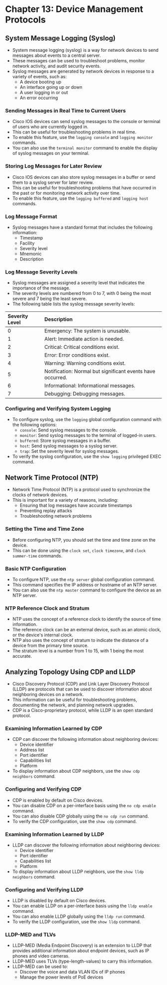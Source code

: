 # Chapter 13: Device Management Protocols

## System Message Logging (Syslog)

*   System message logging (syslog) is a way for network devices to send messages about events to a central server. 
*   These messages can be used to troubleshoot problems, monitor network activity, and audit security events. 
*   Syslog messages are generated by network devices in response to a variety of events, such as:
    *   A device booting up 
    *   An interface going up or down 
    *   A user logging in or out 
    *   An error occurring 

### Sending Messages in Real Time to Current Users

*   Cisco IOS devices can send syslog messages to the console or terminal of users who are currently logged in. 
*   This can be useful for troubleshooting problems in real time. 
*   To enable this feature, use the `logging console` and `logging monitor` commands. 
*   You can also use the `terminal monitor` command to enable the display of syslog messages on your terminal. 

### Storing Log Messages for Later Review

*   Cisco IOS devices can also store syslog messages in a buffer or send them to a syslog server for later review. 
*   This can be useful for troubleshooting problems that have occurred in the past or for monitoring network activity over time. 
*   To enable this feature, use the `logging buffered` and `logging host` commands. 

### Log Message Format

*   Syslog messages have a standard format that includes the following information:
    *   Timestamp 
    *   Facility 
    *   Severity level 
    *   Mnemonic 
    *   Description 

### Log Message Severity Levels

*   Syslog messages are assigned a severity level that indicates the importance of the message. 
*   The severity levels are numbered from 0 to 7, with 0 being the most severe and 7 being the least severe. 
*   The following table lists the syslog message severity levels:

|Severity Level|Description|
|:---|:---|
|0|Emergency: The system is unusable. |
|1|Alert: Immediate action is needed. |
|2|Critical: Critical conditions exist. |
|3|Error: Error conditions exist. |
|4|Warning: Warning conditions exist. |
|5|Notification: Normal but significant events have occurred. |
|6|Informational: Informational messages. |
|7|Debugging: Debugging messages. |

### Configuring and Verifying System Logging

*   To configure syslog, use the `logging` global configuration command with the following options:
    *   `console`: Send syslog messages to the console. 
    *   `monitor`: Send syslog messages to the terminal of logged-in users. 
    *   `buffered`: Store syslog messages in a buffer. 
    *   `host`: Send syslog messages to a syslog server. 
    *   `trap`: Set the severity level for syslog messages. 
*   To verify the syslog configuration, use the `show logging` privileged EXEC command. 

## Network Time Protocol (NTP)

*   Network Time Protocol (NTP) is a protocol used to synchronize the clocks of network devices. 
*   This is important for a variety of reasons, including:
    *   Ensuring that log messages have accurate timestamps 
    *   Preventing replay attacks 
    *   Troubleshooting network problems 

### Setting the Time and Time Zone

*   Before configuring NTP, you should set the time and time zone on the device. 
*   This can be done using the `clock set`, `clock timezone`, and `clock summer-time` commands. 

### Basic NTP Configuration

*   To configure NTP, use the `ntp server` global configuration command. 
*   This command specifies the IP address or hostname of an NTP server. 
*   You can also use the `ntp master` command to configure the device as an NTP server. 

### NTP Reference Clock and Stratum

*   NTP uses the concept of a reference clock to identify the source of time information. 
*   The reference clock can be an external device, such as an atomic clock, or the device's internal clock. 
*   NTP also uses the concept of stratum to indicate the distance of a device from the primary time source. 
*   The stratum level is a number from 1 to 15, with 1 being the most accurate. 

## Analyzing Topology Using CDP and LLDP

*   Cisco Discovery Protocol (CDP) and Link Layer Discovery Protocol (LLDP) are protocols that can be used to discover information about neighboring devices on a network. 
*   This information can be useful for troubleshooting problems, documenting the network, and planning network upgrades. 
*   CDP is a Cisco-proprietary protocol, while LLDP is an open standard protocol. 

### Examining Information Learned by CDP

*   CDP can discover the following information about neighboring devices:
    *   Device identifier 
    *   Address list 
    *   Port identifier 
    *   Capabilities list 
    *   Platform 
*   To display information about CDP neighbors, use the `show cdp neighbors` command. 

### Configuring and Verifying CDP

*   CDP is enabled by default on Cisco devices. 
*   You can disable CDP on a per-interface basis using the `no cdp enable` command. 
*   You can also disable CDP globally using the `no cdp run` command. 
*   To verify the CDP configuration, use the `show cdp` command. 

### Examining Information Learned by LLDP

*   LLDP can discover the following information about neighboring devices:
    *   Device identifier 
    *   Port identifier 
    *   Capabilities list 
    *   Platform 
*   To display information about LLDP neighbors, use the `show lldp neighbors` command. 

### Configuring and Verifying LLDP

*   LLDP is disabled by default on Cisco devices. 
*   You can enable LLDP on a per-interface basis using the `lldp enable` command.
*   You can also enable LLDP globally using the `lldp run` command. 
*   To verify the LLDP configuration, use the `show lldp` command. 

### LLDP-MED and TLVs

*   LLDP-MED (Media Endpoint Discovery) is an extension to LLDP that provides additional information about endpoint devices, such as IP phones and video cameras. 
*   LLDP-MED uses TLVs (type-length-values) to carry this information. 
*   LLDP-MED can be used to:
    *   Discover the voice and data VLAN IDs of IP phones 
    *   Manage the power levels of PoE devices